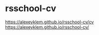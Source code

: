# rsschool-cv
https://alexeyklem.github.io/rsschool-cv/cv
https://alexeyklem.github.io/rsschool-cv/
